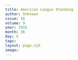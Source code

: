 ```yaml
---
title: American League Standing
author: Unknown
issue: 16
volume: 9
year: 1916
month: 36
day: V
tags:
layout: page.njk
image:
---
```




